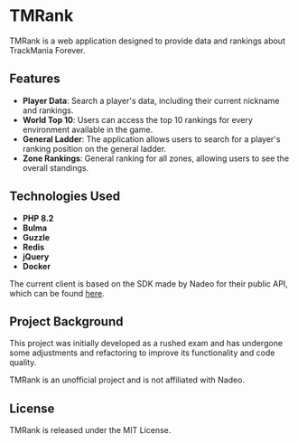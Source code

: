 # TMRank

TMRank is a web application designed to provide data and rankings about TrackMania Forever.

## Features

- **Player Data**: Search a player's data, including their current nickname and rankings.
- **World Top 10**: Users can access the top 10 rankings for every environment available in the game.
- **General Ladder**: The application allows users to search for a player's ranking position on the general ladder.
- **Zone Rankings**: General ranking for all zones, allowing users to see the overall standings.

## Technologies Used

- **PHP 8.2**
- **Bulma**
- **Guzzle**
- **Redis**
- **jQuery**
- **Docker**

The current client is based on the SDK made by Nadeo for their public API, which can be found [here](https://forum.maniaplanet.com/viewtopic.php?f=206&t=1207&sid=f509d21ce0415db77e12f80f13f747d7).

## Project Background

This project was initially developed as a rushed exam and has undergone some adjustments and refactoring to improve its functionality and code quality.

TMRank is an unofficial project and is not affiliated with Nadeo.

## License
TMRank is released under the MIT License.